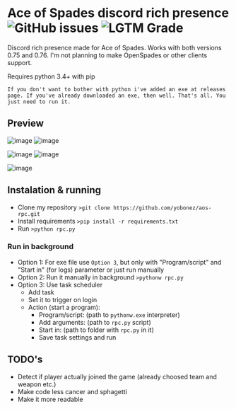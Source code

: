 # Ace of Spades discord rich presence ![GitHub issues](https://img.shields.io/github/issues/yobonez/aos-rpc?style=flat) ![LGTM Grade](https://img.shields.io/lgtm/grade/python/github/yobonez/aos-rpc)

Discord rich presence made for Ace of Spades. Works with both versions 0.75 and 0.76. I'm not planning to make OpenSpades or other clients support.

Requires python 3.4+ with pip

`If you don't want to bother with python i've added an exe at releases page.
If you've already downloaded an exe, then well. That's all. You just need to run it.`

## Preview

![image](https://dl.dropboxusercontent.com/s/35skyr71axafbzp/7oRE0bWOEa.png) ![image](https://dl.dropboxusercontent.com/s/v7xr9y1ggs4iyq8/Discord_t6nweOi0TR.png)

![image](https://dl.dropboxusercontent.com/s/174c7e27hnocoda/oeT2EQyf8A.png) ![image](https://dl.dropboxusercontent.com/s/xgkn919tr5nsbmk/Discord_mYVnwJVZUi.png)

![image](https://dl.dropboxusercontent.com/s/ehms7uh7txq4gbc/SNmyXVOehZ.png)

## Instalation & running

+ Clone my repository `>git clone https://github.com/yobonez/aos-rpc.git`
+ Install requirements `>pip install -r requirements.txt`
+ Run `>python rpc.py`

### Run in background

+ Option 1: For exe file use `Option 3`, but only with "Program/script" and "Start in" (for logs) parameter or just run manually
+ Option 2: Run it manually in background `>pythonw rpc.py`
+ Option 3: Use task scheduler
  + Add task
  + Set it to trigger on login
  + Action (start a program):
    + Program/script: (path to `pythonw.exe` interpreter)
    + Add arguments: (path to `rpc.py` script)
    + Start in: (path to folder with `rpc.py` in it)
    + Save task settings and run

## TODO's

+ Detect if player actually joined the game (already choosed team and weapon etc.)
+ Make code less cancer and sphagetti
+ Make it more readable
